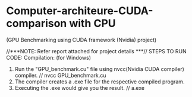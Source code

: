 # Computer-architeure-CUDA-comparison with CPU
(GPU Benchmarking using CUDA framework (Nvidia) project)

//***NOTE: Refer report attached for project details ***//
STEPS TO RUN CODE:
Compilation: (for Windows)
1. Run the "GPU_benchmark.cu" file using nvcc(Nvidia CUDA compiler) compiler.
		// nvcc GPU_benchmark.cu
2. The compiler creates a .exe file for the respective compiled program.
3. Executing the .exe would give you the result.
		// a.exe
